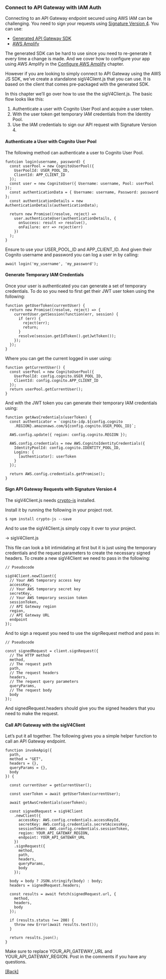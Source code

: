 ### **Connect to API Gateway with IAM Auth**
Connecting to an API Gateway endpoint secured using AWS IAM can be challenging. You need to sign your requests using [Signature Version 4](http://docs.aws.amazon.com/general/latest/gr/signature-version-4.html). You can use:

* [Generated API Gateway SDK](https://docs.aws.amazon.com/apigateway/latest/developerguide/how-to-generate-sdk.html)
* [AWS Amplify](https://github.com/aws/aws-amplify)

The generated SDK can be hard to use since you need to re-generate it every time a change is made. And we cover how to configure your app using AWS Amplify in the [Configure AWS Amplify](../setting-react-app/configure-aws-amplify.md) chapter.

However if you are looking to simply connect to API Gateway using the AWS JS SDK, we’ve create a standalone sigV4Client.js that you can use. It is based on the client that comes pre-packaged with the generated SDK.

In this chapter we’ll go over how to use the the sigV4Client.js. The basic flow looks like this:

1. Authenticate a user with Cognito User Pool and acquire a user token.
2. With the user token get temporary IAM credentials from the Identity Pool.
3. Use the IAM credentials to sign our API request with Signature Version 4.

#### Authenticate a User with Cognito User Pool
The following method can authenticate a user to Cognito User Pool.

```
funtcion login(username, password) {
  const userPool = new CognitoUserPool({
    UserPoolId: USER_POOL_ID,
    ClientId: APP_CLIENT_ID
  });
  const user = new CognitoUser({ Username: username, Pool: userPool });
  const authenticationData = { Username: username, Password: password };
  const authenticationDetails = new AuthenticationDetails(authenticationData);

  return new Promise((resolve, reject) =>
    user.authenticateUser(authenticationDetails, {
      onSuccess: result => resolve(),
      onFailure: err => reject(err)
    })
  );
}
```

Ensure to use your USER_POOL_ID and APP_CLIENT_ID. And given their Cognito username and password you can log a user in by calling:

```
await login('my_username', 'my_password');
```

#### Generate Temporary IAM Credentials
Once your user is authenticated you can generate a set of temporary credentials. To do so you need to first get their JWT user token using the following:

```
function getUserToken(currentUser) {
  return new Promise((resolve, reject) => {
    currentUser.getSession(function(err, session) {
      if (err) {
        reject(err);
        return;
      }
      resolve(session.getIdToken().getJwtToken());
    });
  });
}
```

Where you can get the current logged in user using:

```
function getCurrentUser() {
  const userPool = new CognitoUserPool({
    UserPoolId: config.cognito.USER_POOL_ID,
    ClientId: config.cognito.APP_CLIENT_ID
  });
  return userPool.getCurrentUser();
}
```

And with the JWT token you can generate their temporary IAM credentials using:

```
function getAwsCredentials(userToken) {
  const authenticator = `cognito-idp.${config.cognito
    .REGION}.amazonaws.com/${config.cognito.USER_POOL_ID}`;

  AWS.config.update({ region: config.cognito.REGION });

  AWS.config.credentials = new AWS.CognitoIdentityCredentials({
    IdentityPoolId: config.cognito.IDENTITY_POOL_ID,
    Logins: {
      [authenticator]: userToken
    }
  });

  return AWS.config.credentials.getPromise();
}
```

#### Sign API Gateway Requests with Signature Version 4
The sigV4Client.js needs [crypto-js](https://github.com/brix/crypto-js) installed.

Install it by running the following in your project root.

```
$ npm install crypto-js --save
```

And to use the sigV4Client.js simply copy it over to your project.

→ sigV4Client.js

This file can look a bit intimidating at first but it is just using the temporary credentials and the request parameters to create the necessary signed headers. To create a new sigV4Client we need to pass in the following:

```
// Pseudocode

sigV4Client.newClient({
  // Your AWS temporary access key
  accessKey,
  // Your AWS temporary secret key
  secretKey,
  // Your AWS temporary session token
  sessionToken,
  // API Gateway region
  region,
  // API Gateway URL
  endpoint
});
```

And to sign a request you need to use the signRequest method and pass in:

```
// Pseudocode

const signedRequest = client.signRequest({
  // The HTTP method
  method,
  // The request path
  path,
  // The request headers
  headers,
  // The request query parameters
  queryParams,
  // The request body
  body
});
```

And signedRequest.headers should give you the signed headers that you need to make the request.

#### Call API Gateway with the sigV4Client
Let’s put it all together. The following gives you a simple helper function to call an API Gateway endpoint.

```
function invokeApig({
  path,
  method = "GET",
  headers = {},
  queryParams = {},
  body
}) {

  const currentUser = getCurrentUser();

  const userToken = await getUserToken(currentUser);

  await getAwsCredentials(userToken);

  const signedRequest = sigV4Client
    .newClient({
      accessKey: AWS.config.credentials.accessKeyId,
      secretKey: AWS.config.credentials.secretAccessKey,
      sessionToken: AWS.config.credentials.sessionToken,
      region: YOUR_API_GATEWAY_REGION,
      endpoint: YOUR_API_GATEWAY_URL
    })
    .signRequest({
      method,
      path,
      headers,
      queryParams,
      body
    });

  body = body ? JSON.stringify(body) : body;
  headers = signedRequest.headers;

  const results = await fetch(signedRequest.url, {
    method,
    headers,
    body
  });

  if (results.status !== 200) {
    throw new Error(await results.text());
  }

  return results.json();
}
```

Make sure to replace YOUR_API_GATEWAY_URL and YOUR_API_GATEWAY_REGION. Post in the comments if you have any questions.


[[Back]](https://github.com/eksant/serverless-react-aws)
